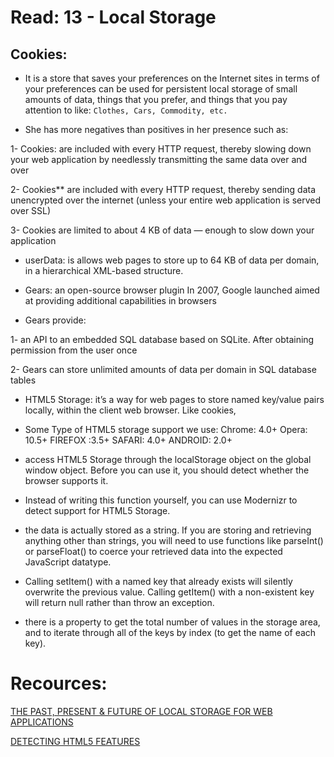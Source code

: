 # Read: 13 - Local Storage

## **Cookies:**

+ It is a store that saves your preferences on the Internet sites in terms of your preferences can be used for persistent local storage of small amounts of data, things that you prefer, and things that you pay attention to like: ``Clothes, Cars, Commodity, etc.``
 

+ She has more negatives than positives in her presence such as:

1- Cookies: are included with every HTTP request, thereby slowing down your web application by needlessly transmitting the same data over  and over

2- Cookies** are included with every HTTP request, thereby sending data unencrypted over the internet (unless your entire web application is served over SSL)

3- Cookies are limited to about 4 KB of data — enough to slow down your application


+ userData: is allows web pages to store up to 64 KB of data per domain, in a hierarchical XML-based structure.
 

+ Gears: an open-source browser plugin In 2007, Google launched aimed at providing additional capabilities in browsers
 

+ Gears provide: 

1- an API to an embedded SQL database based on SQLite. After obtaining permission from the user once

2- Gears can store unlimited amounts of data per domain in SQL database tables 
 
+ HTML5 Storage: it’s a way for web pages to store named key/value pairs locally, within the client web browser. Like cookies,
 

+ Some Type of HTML5 storage support we use:
Chrome: 4.0+     Opera: 10.5+     FIREFOX :3.5+    SAFARI: 4.0+      ANDROID: 2.0+ 

+ access HTML5 Storage through the localStorage object on the global window object. Before you can use it, you should detect whether the browser supports it.
 
+ Instead of writing this function yourself, you can use Modernizr to detect support for HTML5 Storage.
 
+ the data is actually stored as a string. If you are storing and retrieving anything other than strings, you will need to use functions like parseInt() or parseFloat() to coerce your retrieved data into the expected JavaScript datatype.
 
+ Calling setItem() with a named key that already exists will silently overwrite the previous value. Calling getItem() with a non-existent key will return null rather than throw an exception.
 
+  there is a property to get the total number of values in the storage area, and to iterate through all of the keys by index (to get the name of each key).
 
 
 # Recources:
 
 [THE PAST, PRESENT & FUTURE OF LOCAL STORAGE FOR WEB APPLICATIONS](http://diveinto.html5doctor.com/storage.html)
 
 
 [DETECTING HTML5 FEATURES](http://diveinto.html5doctor.com/detect.html#storage)
 
